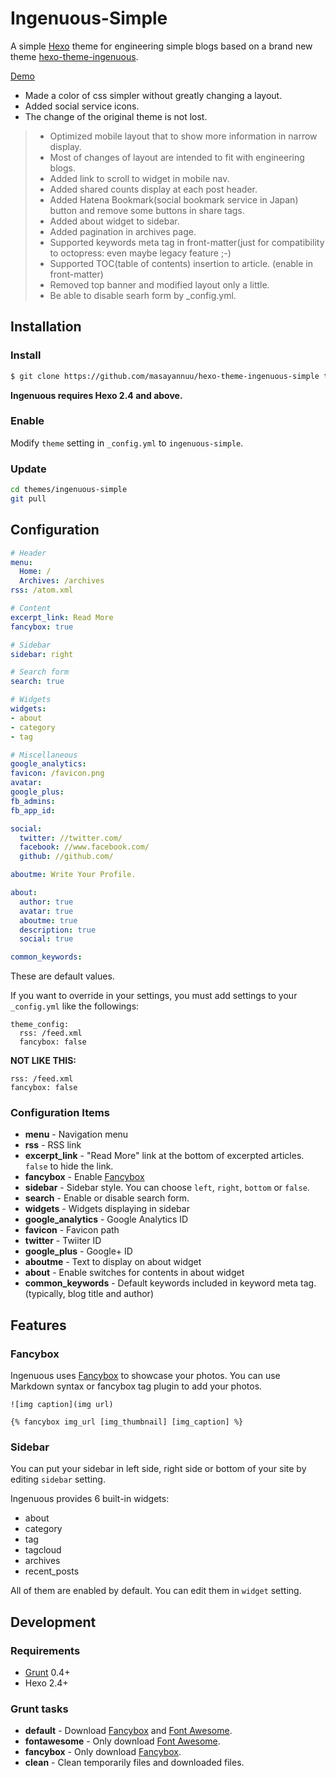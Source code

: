 # Ingenuous-Simple

A simple [Hexo](https://hexo.io/) theme for engineering simple blogs based on a brand new theme [hexo-theme-ingenuous](https://github.com/kwhrtsk/hexo-theme-ingenuous).

[Demo]()

* Made a color of css simpler without greatly changing a layout.
* Added social service icons.
* The change of the original theme is not lost.

> * Optimized mobile layout that to show more information in narrow display.
  > * Most of changes of layout are intended to fit with engineering blogs.
> * Added link to scroll to widget in mobile nav.
> * Added shared counts display at each post header.
> * Added Hatena Bookmark(social bookmark service in Japan) button and remove some buttons in share tags.
> * Added about widget to sidebar.
> * Added pagination in archives page.
> * Supported keywords meta tag in front-matter(just for compatibility to octopress: even maybe legacy feature ;-)
> * Supported TOC(table of contents) insertion to article. (enable in front-matter)
> * Removed top banner and modified layout only a little.
> * Be able to disable searh form by _config.yml.

## Installation

### Install

``` bash
$ git clone https://github.com/masayannuu/hexo-theme-ingenuous-simple themes/ingenuous-simple
```

**Ingenuous requires Hexo 2.4 and above.**

### Enable

Modify `theme` setting in `_config.yml` to `ingenuous-simple`.

### Update

``` bash
cd themes/ingenuous-simple
git pull
```

## Configuration

``` yml
# Header
menu:
  Home: /
  Archives: /archives
rss: /atom.xml

# Content
excerpt_link: Read More
fancybox: true

# Sidebar
sidebar: right

# Search form
search: true

# Widgets
widgets:
- about
- category
- tag

# Miscellaneous
google_analytics:
favicon: /favicon.png
avatar:
google_plus:
fb_admins:
fb_app_id:

social:
  twitter: //twitter.com/
  facebook: //www.facebook.com/
  github: //github.com/

aboutme: Write Your Profile.

about:
  author: true
  avatar: true
  aboutme: true
  description: true
  social: true

common_keywords:
```

These are default values.

If you want to override in your settings, you must add settings to your `_config.yml` like the followings:

```
theme_config:
  rss: /feed.xml
  fancybox: false
```

**NOT LIKE THIS:**

```
rss: /feed.xml
fancybox: false
```

### Configuration Items

- **menu** - Navigation menu
- **rss** - RSS link
- **excerpt_link** - "Read More" link at the bottom of excerpted articles. `false` to hide the link.
- **fancybox** - Enable [Fancybox]
- **sidebar** - Sidebar style. You can choose `left`, `right`, `bottom` or `false`.
- **search** - Enable or disable search form.
- **widgets** - Widgets displaying in sidebar
- **google_analytics** - Google Analytics ID
- **favicon** - Favicon path
- **twitter** - Twiiter ID
- **google_plus** - Google+ ID
- **aboutme** - Text to display on about widget
- **about** - Enable switches for contents in about widget
- **common_keywords** - Default keywords included in keyword meta tag. (typically, blog title and author)

## Features

### Fancybox

Ingenuous uses [Fancybox] to showcase your photos. You can use Markdown syntax or fancybox tag plugin to add your photos.

```
![img caption](img url)

{% fancybox img_url [img_thumbnail] [img_caption] %}
```

### Sidebar

You can put your sidebar in left side, right side or bottom of your site by editing `sidebar` setting.

Ingenuous provides 6 built-in widgets:

- about
- category
- tag
- tagcloud
- archives
- recent_posts

All of them are enabled by default. You can edit them in `widget` setting.

## Development

### Requirements

- [Grunt] 0.4+
- Hexo 2.4+

### Grunt tasks

- **default** - Download [Fancybox] and [Font Awesome].
- **fontawesome** - Only download [Font Awesome].
- **fancybox** - Only download [Fancybox].
- **clean** - Clean temporarily files and downloaded files.

[Hexo]: http://zespia.tw/hexo/
[Fancybox]: http://fancyapps.com/fancybox/
[Font Awesome]: http://fontawesome.io/
[Grunt]: http://gruntjs.com/
[Landscape]: https://github.com/hexojs/hexo-theme-landscape
